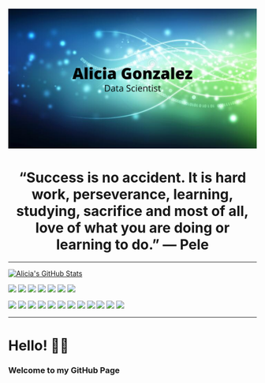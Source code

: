 

![Alicia Gonzalez](https://github.com/aliciag92/aliciag92/blob/main/heading.png?raw=true)

<h1 align="center">
“Success is no accident. It is hard work, perseverance, learning, studying, sacrifice and most of all, love of what you are doing or learning to do.” ― Pele
</h1>

***

[![Alicia's GitHub Stats](https://github-readme-stats.vercel.app/api?username=aliciag92&theme=tokyonight&show_icons=true&hide=prs,issues)](https://github.com/anuraghazra/github-readme-stats)

![](https://img.shields.io/static/v1?message=SQL&logo=mysql&labelColor=5c5c5c&color=2f5f98&logoColor=white&label=%20)
![](https://img.shields.io/static/v1?message=Python&logo=python&labelColor=5c5c5c&color=2f5f98&logoColor=white&label=%20)
![](https://img.shields.io/static/v1?message=Pandas&logo=pandas&labelColor=5c5c5c&color=2f5f98&logoColor=white&label=%20)
![](https://img.shields.io/static/v1?message=NumPy&logo=numpy&labelColor=5c5c5c&color=2f5f98&logoColor=white&label=%20)
![](https://img.shields.io/static/v1?message=SciKit-Learn&logo=scikit-learn&labelColor=5c5c5c&color=2f5f98&logoColor=white&label=%20)
![](https://img.shields.io/static/v1?message=SciPy&logo=scipy&labelColor=5c5c5c&color=2f5f98&logoColor=white&label=%20)
![](https://img.shields.io/static/v1?message=NLTK&logo=python&labelColor=5c5c5c&color=2f5f98&logoColor=white&label=%20)

![](https://img.shields.io/static/v1?message=MatPlotLib&logo=python&labelColor=5c5c5c&color=2f5f98&logoColor=white&label=%20)
![](https://img.shields.io/static/v1?message=Seaborn&logo=python&labelColor=5c5c5c&color=2f5f98&logoColor=white&label=%20)
![](https://img.shields.io/static/v1?message=Canva&logo=canva&labelColor=5c5c5c&color=2f5f98&logoColor=white&label=%20)
![](https://img.shields.io/static/v1?message=Markdown&logo=markdown&labelColor=5c5c5c&color=2f5f98&logoColor=white&label=%20)
![](https://img.shields.io/static/v1?message=GitHub&logo=github&labelColor=5c5c5c&color=2f5f98&logoColor=white&label=%20)
![](https://img.shields.io/static/v1?message=JupyterLab&logo=jupyter&labelColor=5c5c5c&color=2f5f98&logoColor=white&label=%20)
![](https://img.shields.io/static/v1?message=DeepNote&logo=deepnote&labelColor=5c5c5c&color=2f5f98&logoColor=white&label=%20)
![](https://img.shields.io/static/v1?message=Trello&logo=trello&labelColor=5c5c5c&color=2f5f98&logoColor=white&label=%20)
![](https://img.shields.io/static/v1?message=Excel&logo=microsoft-excel&labelColor=5c5c5c&color=2f5f98&logoColor=white&label=%20)
![](https://img.shields.io/static/v1?message=VS_Code&logo=visual-studio-code&labelColor=5c5c5c&color=2f5f98&logoColor=white&label=%20)
![](https://img.shields.io/static/v1?message=PowerBi&logo=google-analytics&labelColor=5c5c5c&color=2f5f98&logoColor=white&label=%20)
![](https://img.shields.io/static/v1?message=Tableau&logo=tableau&labelColor=5c5c5c&color=2f5f98&logoColor=white&label=%20)
***
# Hello! 👋🏼
### Welcome to my GitHub Page 
